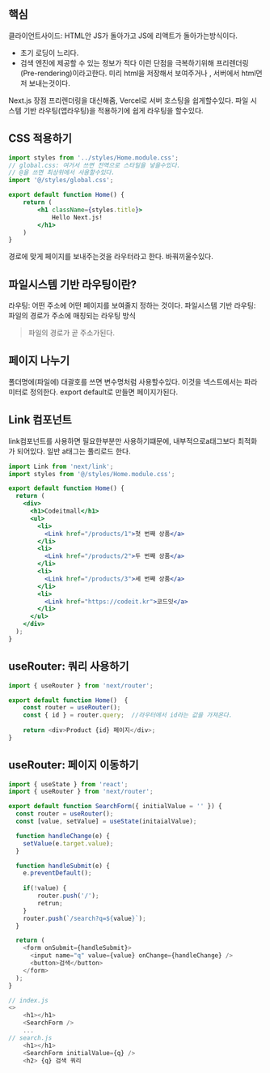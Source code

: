 ## 핵심
클라이언트사이드: HTML안 JS가 돌아가고 JS에 리액트가 돌아가는방식이다.
- 초기 로딩이 느리다.
- 검색 엔진에 제공할 수 있는 정보가 적다
이런 단점을  극복하기위해 프리렌더링(Pre-rendering)이라고한다.
미리 html을 저장해서  보여주거나 ,  서버에서 html먼저 보내는것이다.

Next.js 장점
프리렌더링을 대신해줌, Vercel로 서버 호스팅을 쉽게할수있다.
파일 시스템 기반  라우팅(앱라우팅)을 적용하기에 쉽게 라우팅을 할수있다.

## CSS 적용하기
```jsx
import styles from '../styles/Home.module.css';
// global.css: 여거서 쓰면 전역으로 스타일을 넣을수있다.
// @을 쓰면 최상위에서 사용할수있다.
import '@/styles/global.css';

export default function Home() {
	return (
		<h1 className={styles.title}>
			Hello Next.js!	
		</h1>	
	)
}
```

경로에 맞게 페이지를 보내주는것을 라우터라고 한다. 바꿔끼울수있다.

## 파일시스템 기반  라우팅이란?
라우팅: 어떤 주소에 어떤  페이지를 보여줄지 정하는 것이다.
파일시스템 기반 라우팅: 파일의  경로가 주소에  매칭되는 라우팅 방식
> 파일의 경로가 곧 주소가된다.

## 페이지 나누기
폴더명에(파일에) 대괄호를 쓰면 변수명처럼 사용할수있다.
이것을 넥스트에서는 파라미터로 정의한다.
export default로 만들면 페이지가된다.

## Link 컴포넌트
link컴포넌트를 사용하면 필요한부분만 사용하기떄문에, 내부적으로a태그보다 최적화가 되어있다.
일반 a태그는 풀리로드 한다.
```jsx
import Link from 'next/link';
import styles from '@/styles/Home.module.css';

export default function Home() {
  return (
    <div>
      <h1>Codeitmall</h1>
      <ul>
        <li>
          <Link href="/products/1">첫 번째 상품</a>
        </li>
        <li>
          <Link href="/products/2">두 번째 상품</a>
        </li>
        <li>
          <Link href="/products/3">세 번째 상품</a>
        </li>
        <li>
          <Link href="https://codeit.kr">코드잇</a>
        </li>
      </ul>
    </div>
  );
}
```
## useRouter:  쿼리 사용하기
```js
import { useRouter } from 'next/router';

export default function Home()  {
	const router = useRouter();
	const { id } = router.query;  //라우터에서 id라는 값을 가져온다.
	
	return <div>Product {id} 페이지</div>;
}
```
## useRouter: 페이지 이동하기
```js
import { useState } from 'react';
import { useRouter } from 'next/router';

export default function SearchForm({ initialValue = '' }) {
  const router = useRouter();
  const [value, setValue] = useState(initaialValue);

  function handleChange(e) {
    setValue(e.target.value);
  }

  function handleSubmit(e) {
    e.preventDefault();
    
    if(!value) {
		router.push('/'); 
		retrun;
    }
    router.push(`/search?q=${value}`);
  }

  return (
    <form onSubmit={handleSubmit}>
      <input name="q" value={value} onChange={handleChange} />
      <button>검색</button>
    </form>
  );
}

// index.js
<>
	<h1></h1>
	<SearchForm />
	...
// search.js
	<h1></h1>
	<SearchForm initialValue={q} />
	<h2> {q} 검색 쿼리

```